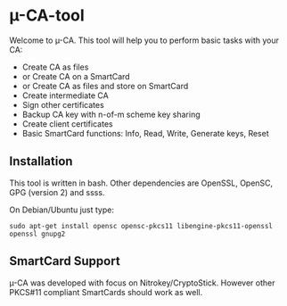 µ-CA-tool
=========

Welcome to µ-CA.
This tool will help you to perform basic tasks with your CA:

* Create CA as files
* or Create CA on a SmartCard
* or Create CA as files and store on SmartCard
* Create intermediate CA
* Sign other certificates
* Backup CA key with n-of-m scheme key sharing
* Create client certificates
* Basic SmartCard functions: Info, Read, Write, Generate keys, Reset

Installation
------------
This tool is written in bash. Other dependencies are OpenSSL, OpenSC, GPG (version 2) and ssss.

On Debian/Ubuntu just type:

    sudo apt-get install opensc opensc-pkcs11 libengine-pkcs11-openssl openssl gnupg2

SmartCard Support
-----------------
µ-CA was developed with focus on Nitrokey/CryptoStick. However other PKCS#11 compliant SmartCards should work as well.
